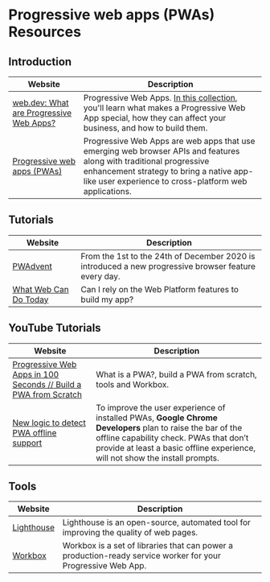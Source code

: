 # Progressive web apps (PWAs) Resources


## Introduction

Website | Description |
--- | --- |
[web.dev: What are Progressive Web Apps?](https://web.dev/what-are-pwas/) | Progressive Web Apps. [In this collection](https://web.dev/progressive-web-apps/), you'll learn what makes a Progressive Web App special, how they can affect your business, and how to build them. |
[Progressive web apps (PWAs)](https://developer.mozilla.org/en-US/docs/Web/Progressive_web_apps) | Progressive Web Apps are web apps that use emerging web browser APIs and features along with traditional progressive enhancement strategy to bring a native app-like user experience to cross-platform web applications. |


## Tutorials

Website | Description |
--- | --- |
[PWAdvent](https://pwadvent.dev/) | From the 1st to the 24th of December 2020 is introduced a new progressive browser feature every day. |
[What Web Can Do Today](https://whatwebcando.today/) | Can I rely on the Web Platform features to build my app? |


## YouTube Tutorials

Website | Description |
--- | --- |
[Progressive Web Apps in 100 Seconds // Build a PWA from Scratch](https://www.youtube.com/watch?v=sFsRylCQblw&feature=youtu.be) | What is a PWA?, build a PWA from scratch, tools and Workbox. |
[New logic to detect PWA offline support](https://www.youtube.com/watch?v=hoEE39yB2Pg) | To improve the user experience of installed PWAs, __Google Chrome Developers__ plan to raise the bar of the offline capability check. PWAs that don’t provide at least a basic offline experience, will not show the install prompts. |


## Tools

Website | Description |
--- | --- |
[Lighthouse](https://developers.google.com/web/tools/lighthouse) | Lighthouse is an open-source, automated tool for improving the quality of web pages. |
[Workbox](https://developers.google.com/web/tools/workbox) | Workbox is a set of libraries that can power a production-ready service worker for your Progressive Web App. |

